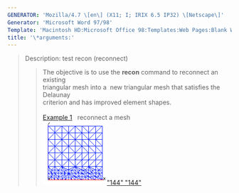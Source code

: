 ```yaml
---
GENERATOR: 'Mozilla/4.7 \[en\] (X11; I; IRIX 6.5 IP32) \[Netscape\]'
Generator: 'Microsoft Word 97/98'
Template: 'Macintosh HD:Microsoft Office 98:Templates:Web Pages:Blank Web Page'
title: '\*arguments:'
---
```


> Description: test recon (reconnect)
>
> > The objective is to use the **recon** command to reconnect an
> > existing\
> > triangular mesh into a  new triangular mesh that satisfies the
> > Delaunay\
> > criterion and has improved element shapes.\
> > \
> > [Example 1](description_2drecon.md)   reconnect a mesh\
> > [![](image/image1_tn.gif)"144"
> > "144"](description_2drecon.md)

